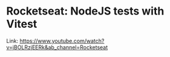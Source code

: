 # Rocketseat: NodeJS tests with Vitest

Link: https://www.youtube.com/watch?v=jBOLRzjEERk&ab_channel=Rocketseat

